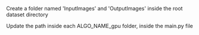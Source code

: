 Create a folder named 'InputImages' and 'OutputImages' inside the root dataset directory

Update the path inside each ALGO_NAME_gpu folder, inside the main.py file

